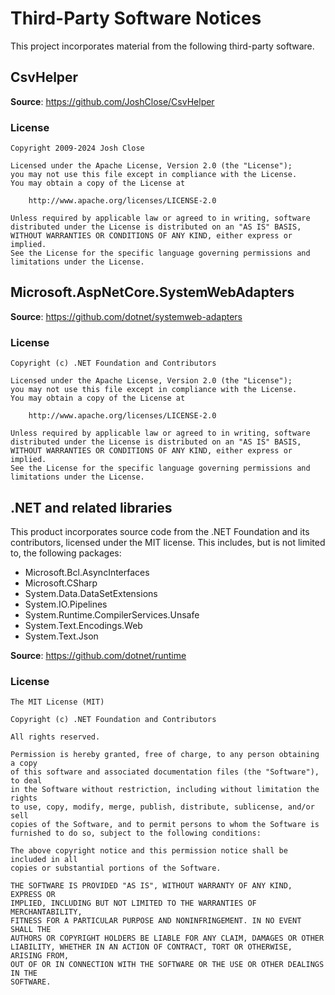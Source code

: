 # Third-Party Software Notices

This project incorporates material from the following third-party software.

## CsvHelper

**Source**: <https://github.com/JoshClose/CsvHelper>

### License

    Copyright 2009-2024 Josh Close

    Licensed under the Apache License, Version 2.0 (the "License");
    you may not use this file except in compliance with the License.
    You may obtain a copy of the License at

        http://www.apache.org/licenses/LICENSE-2.0

    Unless required by applicable law or agreed to in writing, software
    distributed under the License is distributed on an "AS IS" BASIS,
    WITHOUT WARRANTIES OR CONDITIONS OF ANY KIND, either express or implied.
    See the License for the specific language governing permissions and
    limitations under the License.

## Microsoft.AspNetCore.SystemWebAdapters

**Source**: <https://github.com/dotnet/systemweb-adapters>

### License

    Copyright (c) .NET Foundation and Contributors

    Licensed under the Apache License, Version 2.0 (the "License");
    you may not use this file except in compliance with the License.
    You may obtain a copy of the License at

        http://www.apache.org/licenses/LICENSE-2.0

    Unless required by applicable law or agreed to in writing, software
    distributed under the License is distributed on an "AS IS" BASIS,
    WITHOUT WARRANTIES OR CONDITIONS OF ANY KIND, either express or implied.
    See the License for the specific language governing permissions and
    limitations under the License.

## .NET and related libraries

This product incorporates source code from the .NET Foundation and its contributors, licensed under the MIT license. This includes, but is not limited to, the following packages:

*   Microsoft.Bcl.AsyncInterfaces
*   Microsoft.CSharp
*   System.Data.DataSetExtensions
*   System.IO.Pipelines
*   System.Runtime.CompilerServices.Unsafe
*   System.Text.Encodings.Web
*   System.Text.Json

**Source**: <https://github.com/dotnet/runtime>

### License

    The MIT License (MIT)

    Copyright (c) .NET Foundation and Contributors

    All rights reserved.

    Permission is hereby granted, free of charge, to any person obtaining a copy
    of this software and associated documentation files (the "Software"), to deal
    in the Software without restriction, including without limitation the rights
    to use, copy, modify, merge, publish, distribute, sublicense, and/or sell
    copies of the Software, and to permit persons to whom the Software is
    furnished to do so, subject to the following conditions:

    The above copyright notice and this permission notice shall be included in all
    copies or substantial portions of the Software.

    THE SOFTWARE IS PROVIDED "AS IS", WITHOUT WARRANTY OF ANY KIND, EXPRESS OR
    IMPLIED, INCLUDING BUT NOT LIMITED TO THE WARRANTIES OF MERCHANTABILITY,
    FITNESS FOR A PARTICULAR PURPOSE AND NONINFRINGEMENT. IN NO EVENT SHALL THE
    AUTHORS OR COPYRIGHT HOLDERS BE LIABLE FOR ANY CLAIM, DAMAGES OR OTHER
    LIABILITY, WHETHER IN AN ACTION OF CONTRACT, TORT OR OTHERWISE, ARISING FROM,
    OUT OF OR IN CONNECTION WITH THE SOFTWARE OR THE USE OR OTHER DEALINGS IN THE
    SOFTWARE.
